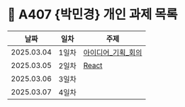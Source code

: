 # :pencil: A407 {박민경} 개인 과제 목록

|날짜|일차|주제|
|----|----|----|
|2025.03.04|1일차|[아이디어_기획_회의]('./1일차_아이디어_기획_회의.md')|
|2025.03.05|2일차|[React]('./2일차_React.md')|
|2025.03.06|3일차|[]('./{파일명}')|
|2025.03.07|4일차|[]('./{파일명}')|
